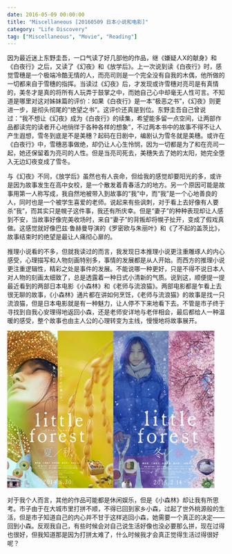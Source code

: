 ```yaml
---
date: 2016-05-09 00:00:00
title: "Miscellaneous [20160509 日本小说和电影]"
category: "Life Discovery"
tag: ["Miscellaneous", "Movie", "Reading"]
---
```


因为最近迷上东野圭吾，一口气读了好几部他的作品，继《嫌疑人X的献身》和《白夜行》之后，又读了《幻夜》和《放学后》。上一次说到读《白夜行》时，感觉雪穗是一个极端冷酷无情的人，而亮司则是一个完全没有自我的木偶，他所做的一切都来自于雪穗的指挥。当读过《幻夜》后，才发现或许雪穗对亮司是有真情的，美冬才是真的将所有人玩弄于鼓掌之中，而她自己心中却毫无人性可言。不知道是哪里对这对姊妹篇的评价：如果《白夜行》是一本“极恶之书”，《幻夜》则更进一步，是彻头彻尾的“绝望之书”。这评价还真是到位。东野圭吾自己曾说过：“我不想让《幻夜》成为《白夜行》的续集，希望能多留一点空间，让两部作品都读完的读者开心地徜徉于各种各样的想象”，不过两本书中的故事不得不让人产生遐想，雪冬到底是不是美穗？起码在日剧中，编剧认为雪冬就是美穗。或许在《白夜行》中，雪穗恶事做绝，却仍让人心生怜悯，因为一切都是为了和在亮司一起，她还保留着为亮司的人性。但是当亮司死去，美穗失去了她的太阳，她完全堕入无边幻夜变成了雪冬。

与《幻夜》不同，《放学后》虽然也有人丧命，但给我的感觉却要阳光的多，或许是因为故事发生在高中女校，是一个散发着青春活力的地方。另一个原因可能是故事用第一人称写成，我自然地被带入到故事的“我”中，而“我”是一个心地善良的人，同时也是一个被学生喜爱的老师。说起来有些讽刺，对于看上去好像有人要杀“我”，而其实只是幌子这件事，我还有所庆幸。但是“妻子”的种种表现却让人感到不安，当故事好像完美收场时，来自“妻子”的背叛却将幌子扯开，变成了假戏真做。这感觉就好像巴兹·鲁赫曼导演的《罗密欧与朱丽叶》和《了不起的盖茨比》，故事结束时的绝望是最让人痛彻心扉的。

推理小说看的不多，但就我读过的而言，我发现日本推理小说更注重雕琢人的内心感受，心理描写和人物刻画特别多，事情的发展都是从人开始。而西方的推理小说更注重逻辑性，精彩之处是事件的发展。不能说哪一种更好，只是不得不说日本人对人物的刻画太细致了，总是透露着一种日式小清新的气质。说到这，顺便提一提最近看到的两部日本电影《小森林》和《老师与流浪猫》。两部电影都是乍看上去很无聊的故事，《小森林》通片都在讲如何烹饪，《老师与流浪猫》的故事是找一只流浪猫，但是日本电影就是有一种魅力，让人停不下来地看下去。不管是市子终于寻找到自我心安理得地返回小森，还是老师安详地与老伴相会，最后都给人一种温暖的感受，整个故事也由主人公的心理转变为主线，慢慢地将故事展开。

<img class="img-responsive center-block" src="https://raw.githubusercontent.com/joshua19881228/my_blogs/master/Life_Discovery/Miscellaneous/figures/littleForest.jpg" alt="" width="480"/>

对于我个人而言，其他的作品可能都是休闲娱乐，但是《小森林》却让我有所思考。市子由于在大城市里打拼不顺，不得已回到家乡小森，过起了世外桃源般的生活，但是市子知道自己的内心并不甘于这样逃回小森，她需要一个真正的决定——回到小森。反观我自己，有些时候会对自己说生活好像也没必要那么拼，现在过得也很好，但我知道那是因为打拼太难了，什么时候我才会真正觉得生活过得很好呢？